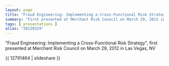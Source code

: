 ```yaml
---
layout: page
title: "Fraud Engineering: Implementing a Cross-Functional Risk Strategy"
summary: "First presented at Merchant Risk Council on March 29, 2012 in Las Vegas, NV"
tags: [ presentations ]
alias: "20120329"
---
```


"Fraud Engineering: Implementing a Cross-Functional Risk Strategy", first presented at Merchant Risk Council on March 29, 2012 in Las Vegas, NV

{{ 12791464 | slideshare }}
